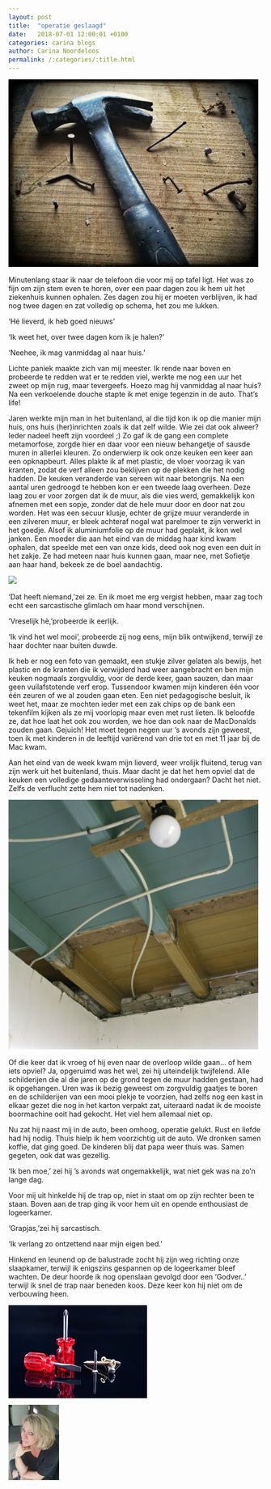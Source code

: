 ```yaml
---
layout: post
title:  "operatie geslaagd"
date:   2018-07-01 12:00:01 +0100
categories: carina blogs
author: Carina Noordeloos
permalink: /:categories/:title.html
---
```

<div style="margin:0 10px 10px 0"><img src="/assets/operatie geslaagd 1.jpg"/></div>

Minutenlang staar ik naar de telefoon die voor mij op tafel ligt. Het was zo fijn om zijn stem even te horen, over een paar dagen zou ik hem uit het ziekenhuis kunnen ophalen. Zes dagen zou hij er moeten verblijven, ik had nog twee dagen en zat volledig op schema, het zou me lukken.

‘Hé lieverd, ik heb goed nieuws’

‘Ik weet het, over twee dagen kom ik je halen?’

‘Neehee, ik mag vanmiddag al naar huis.’

Lichte paniek maakte zich van mij meester. Ik rende naar boven en probeerde te redden wat er te redden viel, werkte me nog een uur het zweet op mijn rug, maar tevergeefs. Hoezo mag hij vanmiddag al naar huis? Na een verkoelende douche stapte ik met enige tegenzin in de auto. That’s life!

Jaren werkte mijn man in het buitenland, al die tijd kon ik op die manier mijn huis, ons huis (her)inrichten zoals ik dat zelf wilde. Wie zei dat ook alweer? Ieder nadeel heeft zijn voordeel ;) Zo gaf ik de gang een complete metamorfose, zorgde hier en daar voor een nieuw behangetje of sausde muren in allerlei kleuren. Zo onderwierp ik ook onze keuken een keer aan een opknapbeurt. Alles plakte ik af met plastic, de vloer voorzag ik van kranten, zodat de verf alleen zou beklijven op de plekken die het nodig hadden. De keuken veranderde van sereen wit naar betongrijs. Na een aantal uren gedroogd te hebben kon er een tweede laag overheen. Deze laag zou er voor zorgen dat ik de muur, als die vies werd, gemakkelijk kon afnemen met een sopje, zonder dat de hele muur door en door nat zou worden. Het was een secuur klusje, echter de grijze muur veranderde in een zilveren muur, er bleek achteraf nogal wat parelmoer te zijn verwerkt in het goedje. Alsof ik aluminiumfolie op de muur had geplakt, ik kon wel janken. Een moeder die aan het eind van de middag haar kind kwam ophalen, dat speelde met een van onze kids, deed ook nog even een duit in het zakje. Ze had meteen naar huis kunnen gaan, maar nee, met Sofietje aan haar hand, bekeek ze de boel aandachtig.

<div style="margin:0 10px 10px 0"><img src="/assets/operatie geslaagd 2.jpg"/></div>

‘Dat heeft niemand,’zei ze. En ik moet me erg vergist hebben, maar zag toch echt een sarcastische glimlach om haar mond verschijnen.

‘Vreselijk hè,’probeerde ik eerlijk.

‘Ik vind het wel mooi’, probeerde zij nog eens, mijn blik ontwijkend, terwijl ze haar dochter naar buiten duwde.

Ik heb er nog een foto van gemaakt, een stukje zilver gelaten als bewijs, het plastic en de kranten die ik verwijderd had weer aangebracht en ben mijn keuken nogmaals zorgvuldig, voor de derde keer, gaan sauzen, dan maar geen vuilafstotende verf erop. Tussendoor kwamen mijn kinderen één voor één zeuren of we al zouden gaan eten. Een niet pedagogische besluit, ik weet het, maar ze mochten ieder met een zak chips op de bank een tekenfilm kijken als ze mij voorlopig maar even met rust lieten. Ik beloofde ze, dat hoe laat het ook zou worden, we hoe dan ook naar de MacDonalds zouden gaan. Gejuich! Het moet tegen negen uur ’s avonds zijn geweest, toen ik met kinderen in de leeftijd variërend van drie tot en met 11 jaar bij de Mac kwam.

Aan het eind van de week kwam mijn lieverd, weer vrolijk fluitend, terug van zijn werk uit het buitenland, thuis. Maar dacht je dat het hem opviel dat de keuken een volledige gedaanteverwisseling had ondergaan? Dacht het niet. Zelfs de verflucht zette hem niet tot nadenken.

<div style="margin:0 10px 10px 0"><img src="/assets/operatie geslaagd 3.jpg"/></div>

Of die keer dat ik vroeg of hij even naar de overloop wilde gaan… of hem iets opviel? Ja, opgeruimd was het wel, zei hij uiteindelijk twijfelend. Alle schilderijen die al die jaren op de grond tegen de muur hadden gestaan, had ik opgehangen. Uren was ik bezig geweest om zorgvuldig gaatjes te boren en de schilderijen van een mooi plekje te voorzien, had zelfs nog een kast in elkaar gezet die nog in het karton verpakt zat, uiteraard nadat ik de mooiste boormachine ooit had gekocht. Het viel hem allemaal niet op.

Nu zat hij naast mij in de auto, been omhoog, operatie gelukt. Rust en liefde had hij nodig. Thuis hielp ik hem voorzichtig uit de auto. We dronken samen koffie, dat ging goed. De kinderen blij dat papa weer thuis was. Samen gegeten, ook dat was gezellig.

‘Ik ben moe,’ zei hij ’s avonds wat ongemakkelijk, wat niet gek was na zo’n lange dag.

Voor mij uit hinkelde hij de trap op, niet in staat om op zijn rechter been te staan. Boven aan de trap ging ik voor hem uit en opende enthousiast de logeerkamer.

‘Grapjas,’zei hij sarcastisch.

‘Ik verlang zo ontzettend naar mijn eigen bed.’

Hinkend en leunend op de balustrade zocht hij zijn weg richting onze slaapkamer, terwijl ik enigszins gespannen op de logeerkamer bleef wachten. De deur hoorde ik nog openslaan gevolgd door een ‘Godver..’ terwijl ik snel de trap naar beneden koos. Deze keer kon hij niet om de verbouwing heen.

<div style="margin:0 10px 10px 0"><img src="/assets/operatie geslaagd 4.jpg"/></div>

<div style="margin:0 10px 10px 0"><img src="/assets/Carina - profiel 2019.jpg" alt="Carina Noordeloos" width="100"/></div>
